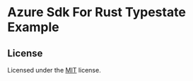 # Azure Sdk For Rust Typestate Example



<!-- TODO -->

## License

Licensed under the [MIT](LICENSE.txt) license.
